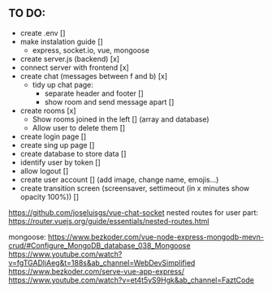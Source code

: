 ## TO DO:
- create .env []
- make instalation guide []
    - express, socket.io, vue, mongoose
- create server.js (backend) [x]
- connect server with frontend [x]
- create chat (messages between f and b) [x]
    - tidy up chat page:
        - separate header and footer []
        - show room and send message apart []
- create rooms [x]
    - Show rooms joined in the left [] (array and database)
    - Allow user to delete them []
- create login page []
- create sing up page []
- create database to store data []
- identify user by token []
- allow logout []
- create user account [] (add image, change name, emojis...)
- create transition screen (screensaver, settimeout (in x minutes show opacity 100%)) []

https://github.com/joseluisgs/vue-chat-socket
nested routes for user part: https://router.vuejs.org/guide/essentials/nested-routes.html

mongoose:
https://www.bezkoder.com/vue-node-express-mongodb-mevn-crud/#Configure_MongoDB_database_038_Mongoose
https://www.youtube.com/watch?v=fgTGADljAeg&t=188s&ab_channel=WebDevSimplified
https://www.bezkoder.com/serve-vue-app-express/
https://www.youtube.com/watch?v=et4t5yS9Hgk&ab_channel=FaztCode


